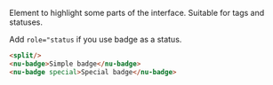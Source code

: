 Element to highlight some parts of the interface. Suitable for tags and statuses.

Add `role="status` if you use badge as a status.

```html
<split/>
<nu-badge>Simple badge</nu-badge>
<nu-badge special>Special badge</nu-badge>
```
